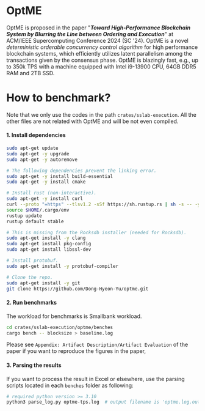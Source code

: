 # OptME
OptME is proposed in the paper "***Toward High-Performance Blockchain System by Blurring the Line between Ordering and Execution***" at ACM/IEEE Supercomputing Conference 2024 (SC '24). 
OptME is a novel *deterministic orderable concurrency control algorithm* for high performance blockchain systems, which efficiently utilizes latent parallelism among the transactions given by the consensus phase.
OptME is blazingly fast, e.g., up to 350k TPS with a machine equipped with Intel i9-13900 CPU, 64GB DDR5 RAM and 2TB SSD. 

# How to benchmark?
Note that we only use the codes in the path `crates/sslab-execution`. 
All the other files are not related with OptME and will be not even compiled.

#### 1. Install dependencies
```bash
sudo apt-get update
sudo apt-get -y upgrade
sudo apt-get -y autoremove

# The following dependencies prevent the linking error.
sudo apt-get -y install build-essential
sudo apt-get -y install cmake

# Install rust (non-interactive).
sudo apt-get -y install curl
curl --proto "=https" --tlsv1.2 -sSf https://sh.rustup.rs | sh -s -- -y
source $HOME/.cargo/env
rustup update
rustup default stable

# This is missing from the Rocksdb installer (needed for Rocksdb).
sudo apt-get install -y clang
sudo apt-get install pkg-config
sudo apt-get install libssl-dev

# Install protobuf.
sudo apt-get install -y protobuf-compiler

# Clone the repo.
sudo apt-get install -y git
git clone https://github.com/Dong-Hyeon-Yu/optme.git
```
#### 2. Run benchmarks
The workload for benchmarks is Smallbank workload.

```bash
cd crates/sslab-execution/optme/benches
cargo bench -- blocksize > baseline.log

```
Please see `Appendix: Artifact Description/Artifact Evaluation` of the paper if you want to reproduce the figures in the paper,

#### 3. Parsing the results
If you want to process the result in Excel or elsewhere, use the parsing scripts located in each `benches` folder as following:
```bash
# required python version >= 3.10
python3 parse_log.py optme-tps.log  # output filename is 'optme.log.out'
```
